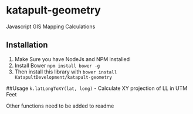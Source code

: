 # katapult-geometry
Javascript GIS Mapping Calculations


## Installation
1. Make Sure you have NodeJs and NPM installed
2. Install Bower ```npm install bower -g```
3. Then install this library with ```bower install KatapultDevelopment/katapult-geometry```

##Usage 
```k.latLongToXY(lat, long)``` - Calculate XY projection of LL in UTM Feet

Other functions need to be added to readme
